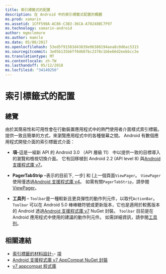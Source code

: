 ```yaml
---
title: 索引標籤式的配置
description: 在 Android 中的索引標籤式配置的概觀
ms.prod: xamarin
ms.assetid: 1CFF590A-AC86-C3B3-36CA-A70248BC7F97
ms.technology: xamarin-android
author: mgmclemore
ms.author: mamcle
ms.date: 05/08/2017
ms.openlocfilehash: 53ed5f91583d43839e96388194aea8c0d6ac5315
ms.sourcegitcommit: 3e05b135b6ff0d607bc2378c1b6e66d2eebbcc3e
ms.translationtype: MT
ms.contentlocale: zh-TW
ms.lasthandoff: 05/12/2018
ms.locfileid: "34149256"
---
```

# <a name="tabbed-layouts"></a>索引標籤式的配置


## <a name="overview"></a>總覽

由於其簡易性和可用性會在行動裝置應用程式中的熱門使用者介面樣式索引標籤。 提供一致且簡單的方式，來瀏覽應用程式中的各種螢幕之間。 Android 有數個應用程式開發介面的索引標籤式介面： 

-   **項**&ndash;這是一組新 API 的 Android 3.0 （API 層級 11） 中以提供一致的目標導入的瀏覽和檢視切換介面。 它有回移植到 Android 2.2 (API level 8) 與[Android 支援程式庫 v7](https://www.nuget.org/packages/Xamarin.Android.Support.v7.AppCompat/)。 

-   **PagerTabStrip** &ndash;表示的目前下, 一步] 和 [上一個頁面`ViewPager`。 `ViewPager` 使用僅透過[Android 支援程式庫 v4](https://www.nuget.org/packages/Xamarin.Android.Support.v4/)。
     如需有關`PagerTabStrip`，請參閱[ViewPager](~/android/user-interface/controls/view-pager/index.md)。

-   **工具列** &ndash; `Toolbar`是一種較新且更具彈性的動作列元件，以取代`ActionBar`。 `Toolbar` 可以在 Android 5.0 棒棒糖符號或更新版本，它也是適用於較舊版本的 Android 透過[Android 支援程式庫 v7](https://www.nuget.org/packages/Xamarin.Android.Support.v7.AppCompat/) NuGet 封裝。 
    `Toolbar` 目前是在 Android 應用程式中使用的建議的動作列元件。
    如需詳細資訊，請參閱[工具列](~/android/user-interface/controls/tool-bar/index.md)。 



## <a name="related-links"></a>相關連結

- [索引標籤的材料設計-](https://material.io/guidelines/components/tabs.html)- [項](http://developer.android.com/guide/topics/ui/actionbar.html)
- [Android 支援程式庫 v7 AppCompat NuGet 封裝](https://www.nuget.org/packages/Xamarin.Android.Support.v7.AppCompat/)
- [v7 appcompat 程式庫](http://developer.android.com/tools/support-library/features.html#v7-appcompat)
